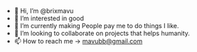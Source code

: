 - 👋 Hi, I’m @brixmavu
- 👀 I’m interested in good
- 🌱 I’m currently making People pay me to do things I like.
- 💞️ I’m looking to collaborate on projects that helps humanity.
- 📫 How to reach me -> mavubb@gmail.com

<!---
brixmavu/brixmavu is a ✨ special ✨ repository because its `README.md` (this file) appears on your GitHub profile.
You can click the Preview link to take a look at your changes.
--->
